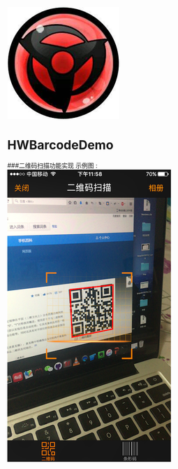![](https://github.com/IMLoser/HWBarcodeDemo/blob/master/HWBarcodeDemo/LOGO.jpg)
# HWBarcodeDemo 
###二维码扫描功能实现
示例图 :
![](https://github.com/IMLoser/HWBarcodeDemo/blob/master/HWBarcodeDemo/IMG_0226.PNG)
